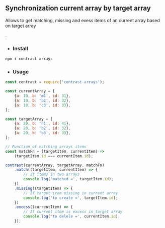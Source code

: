 ## Synchronization current array by target array
Allows to get matching, missing and exess items of an current array based on target array

.

* ### Install

```sh
npm i contrast-arrays
```

* ### Usage

```js
const contrast = require('contrast-arrays');

const currentArray = [
    {a: 10, b: 'm1', id: 31},
    {a: 10, b: 'b2', id: 32},
    {a: 10, b: 'c3', id: 33},
];

const targetArray = [
    {a: 20, b: 'n1', id: 41},
    {a: 20, b: 'b2', id: 32},
    {a: 20, b: 'b3', id: 33},
];

// Function of matching arrays items
const matchFn = (targetItem, currentItem) => 
    (targetItem.id === currentItem.id);

contrast(currentArray, targetArray, matchFn)
    .match((targetItem, currentItem) => {
        // If items in two arrays
        console.log('matched =', targetItem.id);
    })
    .missing((targetItem) => {
        // If target item missing in current array
        console.log('to create =', targetItem.id);
    })
    .excess((currentItem) => {
        // If current item is excess in target array
        console.log('to delele =', currentItem.id);
    });
```